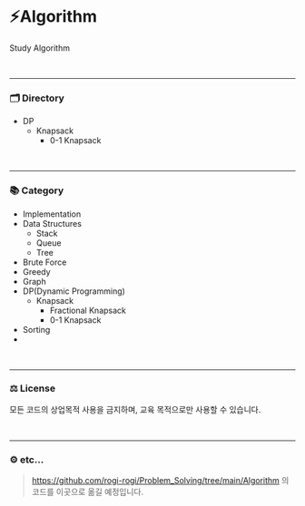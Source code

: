 # ⚡Algorithm

Study Algorithm

<br><hr/>

### 🗂️ Directory
+ DP
  + Knapsack
    + 0-1 Knapsack

<br><hr/>

### 📚 Category
+ Implementation
+ Data Structures
  + Stack
  + Queue
  + Tree
+ Brute Force
+ Greedy
+ Graph
+ DP(Dynamic Programming)
  + Knapsack
    + Fractional Knapsack
    + 0-1 Knapsack
+ Sorting
+ 

<br><hr/>

### ⚖️ License

모든 코드의 상업목적 사용을 금지하며, 교육 목적으로만 사용할 수 있습니다.

<br><hr/>

### ⚙️ etc...

> https://github.com/rogi-rogi/Problem_Solving/tree/main/Algorithm 의 코드를 이곳으로 옮길 예정입니다.
> 
